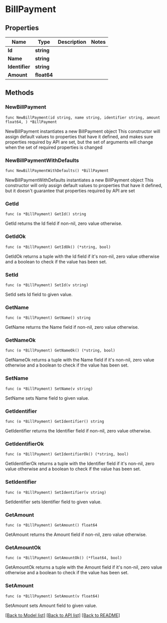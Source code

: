# BillPayment

## Properties

Name | Type | Description | Notes
------------ | ------------- | ------------- | -------------
**Id** | **string** |  | 
**Name** | **string** |  | 
**Identifier** | **string** |  | 
**Amount** | **float64** |  | 

## Methods

### NewBillPayment

`func NewBillPayment(id string, name string, identifier string, amount float64, ) *BillPayment`

NewBillPayment instantiates a new BillPayment object
This constructor will assign default values to properties that have it defined,
and makes sure properties required by API are set, but the set of arguments
will change when the set of required properties is changed

### NewBillPaymentWithDefaults

`func NewBillPaymentWithDefaults() *BillPayment`

NewBillPaymentWithDefaults instantiates a new BillPayment object
This constructor will only assign default values to properties that have it defined,
but it doesn't guarantee that properties required by API are set

### GetId

`func (o *BillPayment) GetId() string`

GetId returns the Id field if non-nil, zero value otherwise.

### GetIdOk

`func (o *BillPayment) GetIdOk() (*string, bool)`

GetIdOk returns a tuple with the Id field if it's non-nil, zero value otherwise
and a boolean to check if the value has been set.

### SetId

`func (o *BillPayment) SetId(v string)`

SetId sets Id field to given value.


### GetName

`func (o *BillPayment) GetName() string`

GetName returns the Name field if non-nil, zero value otherwise.

### GetNameOk

`func (o *BillPayment) GetNameOk() (*string, bool)`

GetNameOk returns a tuple with the Name field if it's non-nil, zero value otherwise
and a boolean to check if the value has been set.

### SetName

`func (o *BillPayment) SetName(v string)`

SetName sets Name field to given value.


### GetIdentifier

`func (o *BillPayment) GetIdentifier() string`

GetIdentifier returns the Identifier field if non-nil, zero value otherwise.

### GetIdentifierOk

`func (o *BillPayment) GetIdentifierOk() (*string, bool)`

GetIdentifierOk returns a tuple with the Identifier field if it's non-nil, zero value otherwise
and a boolean to check if the value has been set.

### SetIdentifier

`func (o *BillPayment) SetIdentifier(v string)`

SetIdentifier sets Identifier field to given value.


### GetAmount

`func (o *BillPayment) GetAmount() float64`

GetAmount returns the Amount field if non-nil, zero value otherwise.

### GetAmountOk

`func (o *BillPayment) GetAmountOk() (*float64, bool)`

GetAmountOk returns a tuple with the Amount field if it's non-nil, zero value otherwise
and a boolean to check if the value has been set.

### SetAmount

`func (o *BillPayment) SetAmount(v float64)`

SetAmount sets Amount field to given value.



[[Back to Model list]](../README.md#documentation-for-models) [[Back to API list]](../README.md#documentation-for-api-endpoints) [[Back to README]](../README.md)


